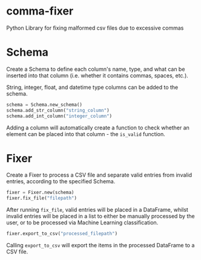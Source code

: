 # comma-fixer
Python Library for fixing malformed csv files due to excessive commas

# Schema
Create a Schema to define each column's name, type, and what can be inserted into that column (i.e. whether it contains commas, spaces, etc.).

String, integer, float, and datetime type columns can be added to the schema.

```python
schema = Schema.new_schema()
schema.add_str_column("string_column")
schema.add_int_column("integer_column")
```

Adding a column will automatically create a function to check whether an element can be placed into that column - the `is_valid` function.

# Fixer
Create a Fixer to process a CSV file and separate valid entries from invalid entries, according to the specified Schema.

```python
fixer = Fixer.new(schema)
fixer.fix_file("filepath")
```

After running `fix_file`, valid entries will be placed in a DataFrame, whilst invalid entries 
will be placed in a list to either be manually processed by the user, or to be processed via 
Machine Learning classification.

```python
fixer.export_to_csv("processed_filepath")
```

Calling `export_to_csv` will export the items in the processed DataFrame to a CSV file.